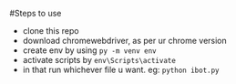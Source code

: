 #Steps to use
- clone this repo
- download chromewebdriver, as per ur chrome version
- create env by using `py -m venv env` 
- activate scripts by `env\Scripts\activate`
- in that run whichever file u want. eg: `python ibot.py`